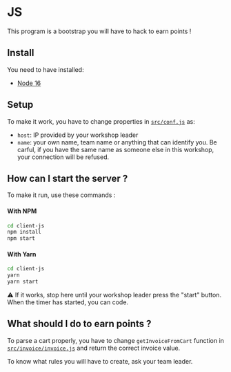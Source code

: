 # JS

This program is a bootstrap you will have to hack to earn points !

## Install

You need to have installed:

- [Node 16](https://nodejs.org/en/download/)

## Setup

To make it work, you have to change properties in [`src/conf.js`](./src/conf.js) as:

- `host`: IP provided by your workshop leader
- `name`: your own name, team name or anything that can identify you. Be carful, if you have the same name as someone else in this workshop, your connection will be refused.

## How can I start the server ?

To make it run, use these commands :

#### With NPM

```sh
cd client-js
npm install
npm start
```

#### With Yarn

```sh
cd client-js
yarn
yarn start
```

:warning: If it works, stop here until your workshop leader press the "start" button. When the timer has started, you can code.

## What should I do to earn points ?

To parse a cart properly, you have to change `getInvoiceFromCart` function in [`src/invoice/invoice.js`](./src/invoice/invoice.js) and return the correct invoice value.

To know what rules you will have to create, ask your team leader.
